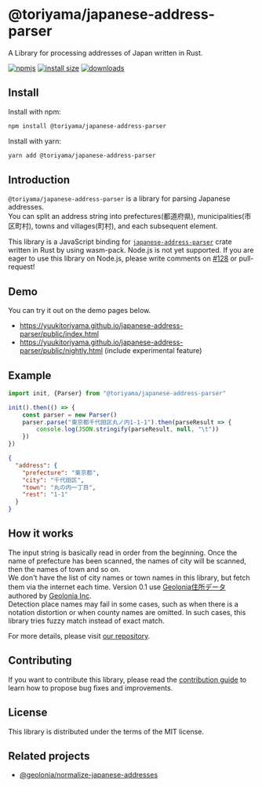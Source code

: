 # @toriyama/japanese-address-parser

A Library for processing addresses of Japan written in Rust.

[![npmjs](https://img.shields.io/npm/v/%40toriyama/japanese-address-parser)](https://www.npmjs.com/package/@toriyama/japanese-address-parser)
[![install size](https://packagephobia.com/badge?p=@toriyama/japanese-address-parser)](https://packagephobia.com/result?p=@toriyama/japanese-address-parser)
[![downloads](https://img.shields.io/npm/dm/@toriyama/japanese-address-parser.svg)](https://npmcharts.com/compare/@toriyama/japanese-address-parser?minimal=true)

## Install

Install with npm:

```bash
npm install @toriyama/japanese-address-parser
```

Install with yarn:

```bash
yarn add @toriyama/japanese-address-parser
```

## Introduction

`@toriyama/japanese-address-parser` is a library for parsing Japanese addresses.  
You can split an address string into prefectures(都道府県), municipalities(市区町村), towns and villages(町村),
and each subsequent element.

This library is a JavaScript binding for [`japanese-address-parser`](https://crates.io/crates/japanese-address-parser)
crate written in Rust by using wasm-pack.
Node.js is not yet supported. If you are eager to use this library on Node.js,
please write comments on [#128](https://github.com/YuukiToriyama/japanese-address-parser/issues/128) or pull-request!

## Demo

You can try it out on the demo pages below.

- https://yuukitoriyama.github.io/japanese-address-parser/public/index.html
- https://yuukitoriyama.github.io/japanese-address-parser/public/nightly.html (include experimental feature)

## Example

```javascript
import init, {Parser} from "@toriyama/japanese-address-parser"

init().then(() => {
    const parser = new Parser()
    parser.parse("東京都千代田区丸ノ内1-1-1").then(parseResult => {
        console.log(JSON.stringify(parseResult, null, "\t"))
    })
})
```

```json
{
  "address": {
    "prefecture": "東京都",
    "city": "千代田区",
    "town": "丸の内一丁目",
    "rest": "1-1"
  }
}
```

## How it works

The input string is basically read in order from the beginning.
Once the name of prefecture has been scanned, the names of city will be scanned, then the names of town and so on.  
We don't have the list of city names or town names in this library, but fetch them via the internet each time.
Version 0.1 use [Geolonia住所データ](https://github.com/geolonia/japanese-addresses)
authored by [Geolonia Inc](https://www.geolonia.com/company/).  
Detection place names may fail in some cases, such as when there is a notation distortion or when county names are
omitted. In such cases, this library tries fuzzy match instead of exact match.

For more details, please visit [our repository](https://github.com/YuukiToriyama/japanese-address-parser).

## Contributing

If you want to contribute this library, please read
the [contribution guide](https://github.com/YuukiToriyama/japanese-address-parser/blob/main/CONTRIBUTING.md) to learn
how to propose bug fixes and improvements.

## License

This library is distributed under the terms of the MIT license.

## Related projects

- [@geolonia/normalize-japanese-addresses](https://www.npmjs.com/package/@geolonia/normalize-japanese-addresses)
